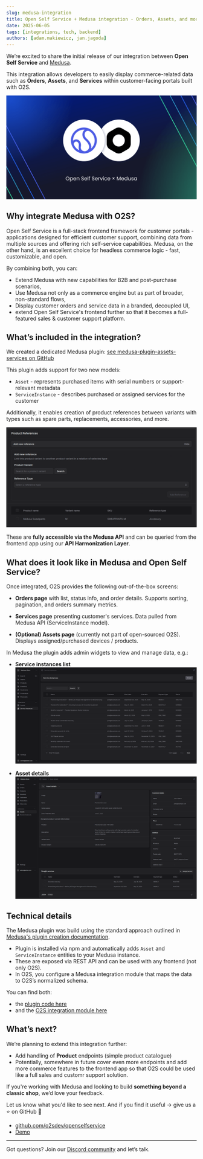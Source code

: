 ```yaml
---
slug: medusa-integration
title: Open Self Service + Medusa integration - Orders, Assets, and more
date: 2025-06-05
tags: [integrations, tech, backend]
authors: [adam.makiewicz, jan.jagoda]
---
```


We’re excited to share the initial release of our integration between **Open Self Service** and [Medusa](https://medusajs.com/).

This integration allows developers to easily display commerce-related data such as **Orders**, **Assets**, and **Services** within customer-facing portals built with O2S.

![medusa-integration](medusa-open-self-service-integration.png)

<!--truncate-->

## Why integrate Medusa with O2S?

Open Self Service is a full-stack frontend framework for customer portals - applications designed for efficient customer support, combining data from multiple sources and offering rich self-service capabilities.
Medusa, on the other hand, is an excellent choice for headless commerce logic - fast, customizable, and open.

By combining both, you can:

- Extend Medusa with new capabilities for B2B and post-purchase scenarios,
- Use Medusa not only as a commerce engine but as part of broader, non-standard flows,
- Display customer orders and service data in a branded, decoupled UI,
- extend Open Self Service's frontend further so that it becomes a full-featured sales & customer support platform.

## What’s included in the integration?

We created a dedicated Medusa plugin:
[see medusa-plugin-assets-services on GitHub](https://github.com/o2sdev/medusa-plugin-assets-services)

This plugin adds support for two new models:

- `Asset` - represents purchased items with serial numbers or support-relevant metadata
- `ServiceInstance` - describes purchased or assigned services for the customer

Additionally, it enables creation of product references between variants with types such as spare parts, replacements, accessories, and more.

![service-instances-list](product-references.png)

These are **fully accessible via the Medusa API** and can be queried from the frontend app using our **API Harmonization Layer**.

## What does it look like in Medusa and Open Self Service?

Once integrated, O2S provides the following out-of-the-box screens:

- **Orders page** with list, status info, and order details.
  Supports sorting, pagination, and orders summary metrics.

- **Services page** presenting customer's services. Data pulled from Medusa API (ServiceInstance model).

- **(Optional) Assets page** (currently not part of open-sourced O2S). Displays assigned/purchased devices / products.

In Medusa the plugin adds admin widgets to view and manage data, e.g.:

- **Service instances list**
  ![Service instances list](service-instances-list.png)

- **Asset details**
  ![Asset details](asset-details.png)


## Technical details

The Medusa plugin was build using the standard approach outlined in [Medusa's plugin creation documentation](https://docs.medusajs.com/learn/fundamentals/plugins/create).

- Plugin is installed via npm and automatically adds `Asset` and `ServiceInstance` entities to your Medusa instance.
- These are exposed via REST API and can be used with any frontend (not only O2S).
- In O2S, you configure a Medusa integration module that maps the data to O2S’s normalized schema.

You can find both:

- the [plugin code here](https://github.com/o2sdev/medusa-plugin-assets-services)
- and the [O2S integration module here](https://github.com/o2sdev/openselfservice/tree/main/packages/integrations/medusajs)

## What’s next?

We’re planning to extend this integration further:
- Add handling of **Product** endpoints (simple product catalogue)
- Potentially, somewhere in future cover even more endpoints and add more commerce features to the frontend app so that O2S could be used like a full sales and customr support solution.

If you're working with Medusa and looking to build **something beyond a classic shop**, we’d love your feedback.

Let us know what you'd like to see next.
And if you find it useful -> give us a ⭐ on GitHub 🙌

- [github.com/o2sdev/openselfservice](https://github.com/o2sdev/openselfservice)
- [Demo](https://demo.openselfservice.com)

---

Got questions? Join our [Discord community](https://discord.gg/4R568nZgsT) and let’s talk.
